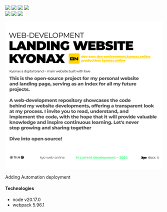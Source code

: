 <p align="left"> 
<a href="https://www.reddit.com/user/kyonax_on"><img src="https://img.shields.io/reddit/user-karma/combined/kyonax_on?style=social&logo=reddit&logoColor=%23FFD400&labelColor=%23FFD400&color=%23FFD400"/><a/>
  <a href="https://twitter.com/kyonax_on_tech" target="_blank"><img src="https://img.shields.io/twitter/url?url=https%3A%2F%2Ftwitter.com%2Fkyonax_on_tech&style=social&logoColor=%23FFD400&label=Twitter"/><a/>
<a href="https://www.instagram.com/is.kyonax/" target="_blank"><img src="https://img.shields.io/twitter/url?url=https%3A%2F%2Finstagram.com%2Fis.kyonax&style=social&logo=instagram&logoColor=%23FFD400&label=Instagram"/><a/>
<a href="https://www.linkedin.com/in/kyonax/" target="_blank"><img src="https://img.shields.io/twitter/url?url=https%3A%2F%2Fwww.linkedin.com%2Fin%2Fkyonax%2F&style=social&logo=linkedin&logoColor=%23FFD400&label=Linkedin"/><a/> <br/>
<img src="https://img.shields.io/github/languages/code-size/Kyonax/kyo-web-online?logoColor=%23FFD400&labelColor=%23FFD400&color=%23FFD400"/>
<img src="https://img.shields.io/github/languages/top/Kyonax/kyo-web-online?logoColor=%23FFD400&labelColor=%23FFD400&color=%23FFD400"/>
<img src="https://img.shields.io/github/last-commit/Kyonax/kyo-web-online?logoColor=%23FFD400&labelColor=%23FFD400&color=%23FFD400"/>
<p/>

<p align="left">
  <a id="cover" href="#cover">
    <picture>
      <source media="(prefers-color-scheme: dark)" srcset=".github/readme/dark.png">
      <img style="white-space:pre-wrap" alt="Example" src=".github/readme/light.png">
    </picture>
  </a>
</p>

Adding Automation deployment

#### Technologies
- node v20.17.0
- webpack 5.96.1
